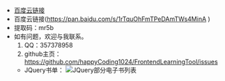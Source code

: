 - [百度云链接](https://pan.baidu.com/s/1rTquOhFmTPeDAmTWs4MinA )
- 百度云链接(https://pan.baidu.com/s/1rTquOhFmTPeDAmTWs4MinA )
- 提取码：mr5b
- 如有问题，欢迎与我联系。
  1. QQ：357378958
  2. github主页：https://github.com/happyCoding1024/FrontendLearningTool/issues
  - JQuery书单：
  ![JQuery部分电子书列表](https://happycoding1024.github.io/FrontendLearningTool/img/JQuery电子书.png)
